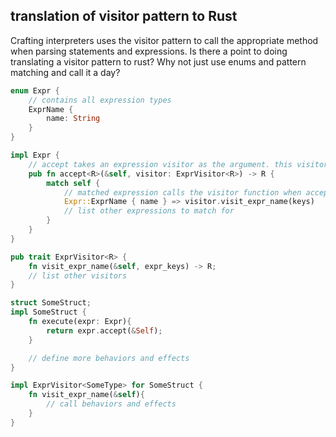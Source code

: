 ## translation of visitor pattern to Rust

Crafting interpreters uses the visitor pattern to call the appropriate method when parsing statements and expressions. Is there a point to doing translating a visitor pattern to rust? Why not just use enums and pattern matching and call it a day?

```Rust
enum Expr {
    // contains all expression types
    ExprName {
        name: String
    }
}

impl Expr {
    // accept takes an expression visitor as the argument. this visitor will contain the side effects and behaviors intented to run when matching against the given expression
    pub fn accept<R>(&self, visitor: ExprVisitor<R>) -> R {
        match self {
            // matched expression calls the visitor function when accept is called
            Expr::ExprName { name } => visitor.visit_expr_name(keys)
            // list other expressions to match for
        }
    }
}

pub trait ExprVisitor<R> {
    fn visit_expr_name(&self, expr_keys) -> R;
    // list other visitors
}

struct SomeStruct;
impl SomeStruct {
    fn execute(expr: Expr){
        return expr.accept(&Self);
    }

    // define more behaviors and effects
}

impl ExprVisitor<SomeType> for SomeStruct {
    fn visit_expr_name(&self){
        // call behaviors and effects
    }
}
```
